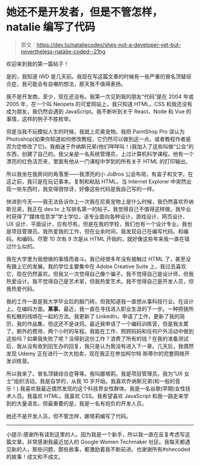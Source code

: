# 她还不是开发者，但是不管怎样，natalie 编写了代码

> 原文：<https://dev.to/nataliecodes/shes-not-a-developer-yet-but-nevertheless-natalie-coded--21hg>

欢迎来到我的第一篇帖子！

是的，我知道 IWD 是几天前。我现在写这篇文章的时候有一些严重的冒名顶替综合症，我可能会有自嘲的想法，那天我不值得表扬。

我不是开发商。至少，现在还没有。我第一次见到我的朋友“代码”是在 2004 年或 2005 年，在一个叫 Neopets 的可爱网站上。我只知道 HTML。CSS 和我还没有成为朋友，我仍然会遇到 JavaScript。我不断听到关于 React、Node 和 Vue 的事情，这样的例子不胜枚举。

但是当我不玩模拟人生的时候，我就上尼奥宠物。我把 PaintShop Pro 误认为 Photoshop(如果你知道如何修改教程，它仍然可以做到这一点。或者教程作者是否为您修改了它)。我痴迷于乔纳斯兄弟(他们咩咩叫！)我加入了这些叫做“公会”的东西，创建了自己的。我父亲是一名系统管理员，上过计算机科学课程。他有一个漂亮的红色活页夹，里面有他从一门课程中学到的所有关于 HTML 的打印输出。

所以我坐在我房间的角落里——我漂亮的小 JoBros 公会布局，有盒子和文字。在这之前，我只是在玩记事本。复制和粘贴 HTML。当 Internet Explorer 中突然出现一些东西时，我变得很惊讶，好像这些代码是我自己写的一样。

快进到今天——我无法告诉你上一次我在尼奥宠物上是什么时候，我仍然喜欢乔纳斯兄弟，我正在 dev.to 上写排名第一的帖子。我觉得自己不值得这样做。我毕业时获得了“媒体信息学”学士学位，该专业面向各种设计。游戏设计、网页设计、UX 设计、平面设计，应有尽有。但是在我的学校，我们也有一个设计专业。我也是项目管理员。我热爱我的工作，但在业余时间，我发现自己在编写代码。和编码。和编码。尽管 10 次有 9 次是从 HTML 开始的，就好像这些年来我一直在错过什么似的。

我在大学里为我想做的事情而奋斗。我已经很多年没有接触过 HTML 了，甚至没有跟上它的发展。我的学位主要集中在 Adobe Creative Suite 上，我过去喜欢它，现在仍然喜欢。但我又一次觉得自己像个骗子。我不觉得自己是设计师，但我热爱设计。我不觉得自己是艺术家，但我热爱艺术。我不觉得自己是开发人员，但我热爱代码。

我的工作一直是我大学毕业后的敲门砖。但我知道我一直想从事科技行业。在设计上。在编码方面。**某事**。最近，我一直在寻找进入职业生涯的下一步。一种把我所有松散的线绑在一起的方法。我更新了 LinkedIn，申请了工作，更新了我的简历，我的作品集，但这还不是诀窍。最近我申请了一个编码训练营，但是我太累了。额外的费用，两个小时的车程。我能在工作、照顾妈妈和任何户外活动中做到这些吗？如果我失败了呢？没得到这份工作？浪费了所有的钱？在我的准备测试后，我从没有收到招生办的回复，我只是认为我没有进入下一章。几天后，我偶然发现 Udemy 正在进行一次大拍卖，现在我正在参加柯尔特·斯蒂尔的完整网络开发训练营。

所以我来了。冒名顶替综合症等等。我叫娜塔莉。我是项目管理员。我为“UX 女士”组织活动。我是自学的，从我 10 岁开始。我喜欢乔纳斯兄弟(和一般的音乐！).我喜欢我最近偶然发现的这个科技界女性群体。我是一名谷歌(早期)女性技术人员。我喜欢 HTML。我喜欢 CSS。我希望喜欢 JavaScript 和我一路走来学到的大量语言。但最重要的是，我是一名有抱负的开发人员。

她还不是开发人员，但不管怎样，娜塔莉编写了代码。

* * *

小提示:感谢所有读到这里的人。因为我是一个新手，所以我一直在反复考虑写这篇文章。非常感谢我最近加入的 Google Women Techmaker 社区。我每天都遇见新的人，那些问题，那些故事，都激励着我不断前进。也谢谢所有#shecoded 的故事！成文和不成文。